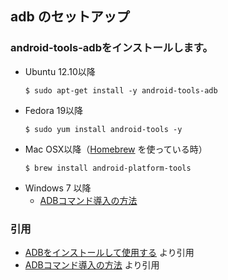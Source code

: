 ## adb のセットアップ
### android-tools-adbをインストールします。
- Ubuntu 12.10以降
  ```
  $ sudo apt-get install -y android-tools-adb
  ```
- Fedora 19以降
  ```
  $ sudo yum install android-tools -y
  ```
- Mac OSX以降（[Homebrew](https://brew.sh/index_ja.html) を使っている時）
  ```
  $ brew install android-platform-tools
  ```
- Windows 7 以降
  - [ADBコマンド導入の方法](http://qiita.com/hikaru__m/items/15baae425b6fad25da05)

### 引用
- [ADBをインストールして使用する](https://developer.mozilla.org/ja/docs/Archive/B2G_OS/Debugging/Installing_ADB) より引用
- [ADBコマンド導入の方法](http://qiita.com/hikaru__m/items/15baae425b6fad25da05) より引用
